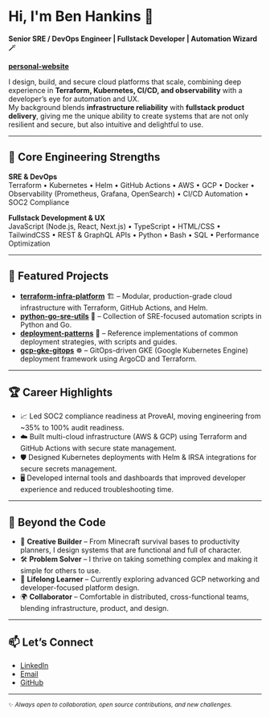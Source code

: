 # Hi, I'm Ben Hankins 👋
**Senior SRE / DevOps Engineer | Fullstack Developer | Automation Wizard 🪄**

**[personal-website](https://benhankins.vercel.app/)**

I design, build, and secure cloud platforms that scale, combining deep experience in **Terraform, Kubernetes, CI/CD, and observability** with a developer’s eye for automation and UX.  
My background blends **infrastructure reliability** with **fullstack product delivery**, giving me the unique ability to create systems that are not only resilient and secure, but also intuitive and delightful to use.

---

## 🚀 Core Engineering Strengths

**SRE & DevOps**  
Terraform • Kubernetes • Helm • GitHub Actions • AWS • GCP • Docker • Observability (Prometheus, Grafana, OpenSearch) • CI/CD Automation • SOC2 Compliance

**Fullstack Development & UX**  
JavaScript (Node.js, React, Next.js) • TypeScript • HTML/CSS • TailwindCSS • REST & GraphQL APIs • Python • Bash • SQL • Performance Optimization

---

## 📌 Featured Projects

- **[terraform-infra-platform](https://github.com/WBHankins93/terraform-infra-platform)** 🏗️ – Modular, production-grade cloud infrastructure with Terraform, GitHub Actions, and Helm.
- **[python-go-sre-utils](https://github.com/WBHankins93/python-go-sre-utils)** 🐍 – Collection of SRE-focused automation scripts in Python and Go.
- **[deployment-patterns](https://github.com/WBHankins93/deployment-patterns)** 🚀 – Reference implementations of common deployment strategies, with scripts and guides.
- **[gcp-gke-gitops](https://github.com/WBHankins93/gcp-gke-gitops)** ☸️ – GitOps-driven GKE (Google Kubernetes Engine) deployment framework using ArgoCD and Terraform.

---

## 🏆 Career Highlights

- 📈 Led SOC2 compliance readiness at ProveAI, moving engineering from ~35% to 100% audit readiness.
- ☁️ Built multi-cloud infrastructure (AWS & GCP) using Terraform and GitHub Actions with secure state management.
- 🛡️ Designed Kubernetes deployments with Helm & IRSA integrations for secure secrets management.
- 🖥️ Developed internal tools and dashboards that improved developer experience and reduced troubleshooting time.

---

## 🌟 Beyond the Code

- 🎨 **Creative Builder** – From Minecraft survival bases to productivity planners, I design systems that are functional and full of character.
- 🛠 **Problem Solver** – I thrive on taking something complex and making it simple for others to use.
- 🌱 **Lifelong Learner** – Currently exploring advanced GCP networking and developer-focused platform design.
- 🌍 **Collaborator** – Comfortable in distributed, cross-functional teams, blending infrastructure, product, and design.

---

## 📫 Let’s Connect

- [LinkedIn](https://linkedin.com/in/benhankins93)  
- [Email](mailto:WBHankins93@gmail.com)  
- [GitHub](https://github.com/WBHankins93)  

---

<sub>✨ *Always open to collaboration, open source contributions, and new challenges.*</sub>

